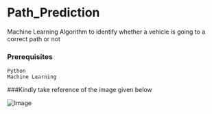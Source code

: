 # Path_Prediction
Machine Learning Algorithm to identify whether a vehicle is going to a correct path or not
### Prerequisites
```
Python
Machine Learning
```

###Kindly take reference of the image given below

![Image](https://raw.githubusercontent.com/username/projectname/branch/path/to/img.png)
